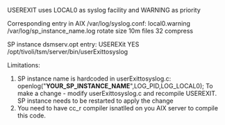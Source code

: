 USEREXIT uses LOCAL0 as syslog facility and WARNING as priority

Corresponding entry in AIX /var/log/syslog.conf:
local0.warning /var/log/sp_instance_name.log rotate size 10m files 32 compress

SP instance dsmserv.opt entry:
USEREXit YES /opt/tivoli/tsm/server/bin/userExittosyslog

Limitations:
1. SP instance name is hardcoded in userExittosyslog.c:
openlog("**YOUR_SP_INSTANCE_NAME**",LOG_PID,LOG_LOCAL0); 
To make a change - modify userExittosyslog.c and recompile USEREXIT. SP instance needs to be restarted to apply the change
2. You need to have cc_r compiler isnatlled on you AIX server to compile this code.

